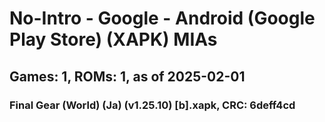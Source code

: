 # No-Intro - Google - Android (Google Play Store) (XAPK) MIAs
## Games: 1, ROMs: 1, as of 2025-02-01
### Final Gear (World) (Ja) (v1.25.10) [b].xapk, CRC: 6deff4cd
